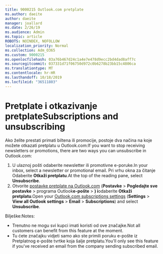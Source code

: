 ```yaml
---
title: 9000215 Outlook.com pretplate
ms.author: daeite
author: daeite
manager: joallard
ms.date: 2/26/19
ms.audience: Admin
ms.topic: article
ROBOTS: NOINDEX, NOFOLLOW
localization_priority: Normal
ms.collection: Adm_O365
ms.custom: 9000215
ms.openlocfilehash: 03a76b467d24c1a4e7e478d9ecc2bd4dad8aff7c
ms.sourcegitcommit: 037331d71f06750d972c0b6278b23bb15c4806ca
ms.translationtype: MT
ms.contentlocale: hr-HR
ms.lasthandoff: 10/18/2019
ms.locfileid: "36511803"
---
```

# <a name="subscriptions-and-unsubscribing"></a><span data-ttu-id="1a8c7-102">Pretplate i otkazivanje pretplate</span><span class="sxs-lookup"><span data-stu-id="1a8c7-102">Subscriptions and unsubscribing</span></span>

<span data-ttu-id="1a8c7-103">Ako želite prestati primati biltena ili promocije, postoje dva načina na koje možete otkazati pretplatu u Outlook.com:</span><span class="sxs-lookup"><span data-stu-id="1a8c7-103">If you want to stop receiving newsletters or promotions, there are two ways you can unsubscribe in Outlook.com:</span></span>

1. <span data-ttu-id="1a8c7-104">U ulaznoj pošti odaberite newsletter ili promotivne e-poruke.</span><span class="sxs-lookup"><span data-stu-id="1a8c7-104">In your inbox, select a newsletter or promotional email.</span></span> <span data-ttu-id="1a8c7-105">Pri vrhu okna za čitanje Odaberite **Otkaži pretplatu**.</span><span class="sxs-lookup"><span data-stu-id="1a8c7-105">At the top of the reading pane, select **Unsubscribe**.</span></span>
2. <span data-ttu-id="1a8c7-106">Otvorite [postavke pretplate na Outlook.com](https://outlook.live.com/mail/options/mail/brandsSubscriptions) (**Postavke** > **Pogledajte sve postavke** > programa Outlook**e-pošte** > **) i**odaberite **Otkaži pretplatu**.</span><span class="sxs-lookup"><span data-stu-id="1a8c7-106">Open your [Outlook.com subscriptions settings](https://outlook.live.com/mail/options/mail/brandsSubscriptions) (**Settings** > **View all Outlook settings** > **Email** > **Subscriptions**) and select **Unsubscribe**.</span></span>

<span data-ttu-id="1a8c7-107">Bilješke:</span><span class="sxs-lookup"><span data-stu-id="1a8c7-107">Notes:</span></span>

- <span data-ttu-id="1a8c7-108">Trenutno ne mogu svi kupci imati koristi od ove značajke.</span><span class="sxs-lookup"><span data-stu-id="1a8c7-108">Not all customers can benefit from this feature at the moment.</span></span>
- <span data-ttu-id="1a8c7-109">Tu ćete značajku vidjeti samo ako ste primili poruku e-pošte iz Pretplatnog e-pošte tvrtke koja šalje pretplatu.</span><span class="sxs-lookup"><span data-stu-id="1a8c7-109">You'll only see this feature if you've received an email from the company sending subscribed email.</span></span>